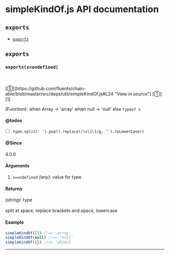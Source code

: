 # simpleKindOf.js API documentation

<!-- div class="toc-container" -->

<!-- div -->

## `exports`
* <a href="#exports"  data-meta="exports x undefined"  data-call="exports x undefined"  data-category="Methods"  data-description="Function when Array array when null null else typeof x"  data-name="exports"  data-todos="type split pop replace s g toLowerCase"  data-all="meta exports x undefined call exports x undefined category Methods description Function when Array array when null null else typeof x name exports member see notes todos type split pop replace s g toLowerCase n klassProps" >`exports`</a>

<!-- /div -->

<!-- /div -->

<!-- div class="doc-container" -->

<!-- div -->

## `exports`

<!-- div -->

<h3 id="exports" data-member="" data-category="Methods" data-name="exports"><code>exports(x=undefined)</code></h3>
<br>
<br>
[&#x24C8;](https://github.com/fluents/chain-able/blob/master/src/deps/util/simpleKindOf.js#L24 "View in source") [&#x24C9;][1]

(Function): when Array -> 'array' when null -> 'null' else `typeof x`


#### @todos 

- [ ] `type.split(' ').pop().replace(/\s\[\]/g, '').toLowerCase()`
 

#### @Since
4.0.0

#### Arguments
1. `x=undefined` *(any)*: value for type

#### Returns
*(string)*: type
<br>
<br>
split at space, replace brackets and space, lowercase

#### Example
```js
simpleKindOf([]) //=> 'array'
simpleKindOf(null) //=> 'null'
simpleKindOf({}) //=> 'object'

```
---

<!-- /div -->

<!-- /div -->

<!-- /div -->

 [1]: #exports "Jump back to the TOC."
